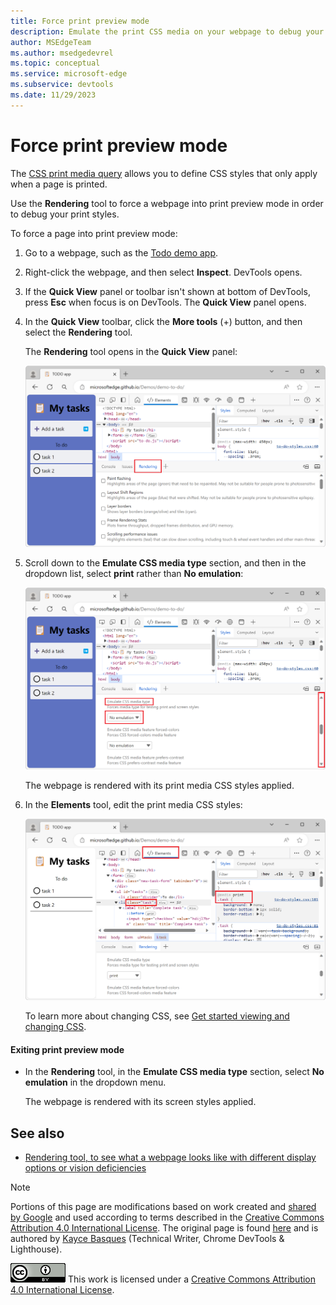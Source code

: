 ```yaml
---
title: Force print preview mode
description: Emulate the print CSS media on your webpage to debug your print styles
author: MSEdgeTeam
ms.author: msedgedevrel
ms.topic: conceptual
ms.service: microsoft-edge
ms.subservice: devtools
ms.date: 11/29/2023
---
```

<!-- Copyright Kayce Basques

   Licensed under the Apache License, Version 2.0 (the "License");
   you may not use this file except in compliance with the License.
   You may obtain a copy of the License at

       https://www.apache.org/licenses/LICENSE-2.0

   Unless required by applicable law or agreed to in writing, software
   distributed under the License is distributed on an "AS IS" BASIS,
   WITHOUT WARRANTIES OR CONDITIONS OF ANY KIND, either express or implied.
   See the License for the specific language governing permissions and
   limitations under the License.  -->
# Force print preview mode

The [CSS print media query](https://developer.mozilla.org/docs/Web/CSS/Media_Queries/Using_media_queries) allows you to define CSS styles that only apply when a page is printed.

Use the **Rendering** tool to force a webpage into print preview mode in order to debug your print styles.


To force a page into print preview mode:

1. Go to a webpage, such as the [Todo demo app](https://microsoftedge.github.io/Demos/demo-to-do/).

1. Right-click the webpage, and then select **Inspect**.  DevTools opens.

1. If the **Quick View** panel or toolbar isn't shown at bottom of DevTools, press **Esc** when focus is on DevTools.  The **Quick View** panel opens.

1. In the **Quick View** toolbar, click the **More tools** (+) button, and then select the **Rendering** tool.

   <!-- the Command Menu way:
   1. In DevTools, open the **Command Menu**. To open the **Command Menu**, press **Ctrl+Shift+P** (Windows, Linux) or **Command+Shift+P** (macOS).
   1. Start typing **rendering**, select **Show Rendering**, and then press **Enter**. -->
    
   The **Rendering** tool opens in the **Quick View** panel:
   
   ![The Rendering tool, in the Quick View panel](./print-preview-images/rendering-tool.png)

1. Scroll down to the **Emulate CSS media type** section, and then in the dropdown list, select **print** rather than **No emulation**:

   ![The Emulate CSS media type section in the Rendering tool](./print-preview-images/print-preview-css-media-type.png)

   The webpage is rendered with its print media CSS styles applied.

1. In the **Elements** tool, edit the print media CSS styles:

   ![The Elements tool, inspecting an element in the page that's rendered with its print styles](./print-preview-images/change-print-styles.png)

   To learn more about changing CSS, see [Get started viewing and changing CSS](index.md).


<!-- ------------------------------ -->
#### Exiting print preview mode

*  In the **Rendering** tool, in the **Emulate CSS media type** section, select **No emulation** in the dropdown menu.

   The webpage is rendered with its screen styles applied.


<!-- ====================================================================== -->
## See also

* [Rendering tool, to see what a webpage looks like with different display options or vision deficiencies](../rendering-tools/rendering-tool.md)


<!-- ====================================================================== -->
> [!NOTE]
> Portions of this page are modifications based on work created and [shared by Google](https://developers.google.com/terms/site-policies) and used according to terms described in the [Creative Commons Attribution 4.0 International License](https://creativecommons.org/licenses/by/4.0).
> The original page is found [here](https://developer.chrome.com/docs/devtools/rendering/emulate-css/) and is authored by [Kayce Basques](https://developers.google.com/web/resources/contributors#kayce-basques) (Technical Writer, Chrome DevTools \& Lighthouse).

[![Creative Commons License](../../media/cc-logo/88x31.png)](https://creativecommons.org/licenses/by/4.0)
This work is licensed under a [Creative Commons Attribution 4.0 International License](https://creativecommons.org/licenses/by/4.0).
